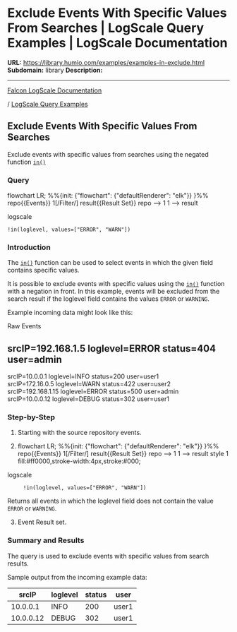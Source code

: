# Exclude Events With Specific Values From Searches | LogScale Query Examples | LogScale Documentation

**URL:** https://library.humio.com/examples/examples-in-exclude.html
**Subdomain:** library
**Description:** 

---

[Falcon LogScale Documentation](https://library.humio.com)

/ [LogScale Query Examples](examples.html)

## Exclude Events With Specific Values From Searches

Exclude events with specific values from searches using the negated function [`in()`](https://library.humio.com/data-analysis/functions-in.html)

### Query

flowchart LR; %%{init: {"flowchart": {"defaultRenderer": "elk"}} }%% repo{{Events}} 1[/Filter/] result{{Result Set}} repo --> 1 1 --> result

logscale
    
    
    !in(loglevel, values=["ERROR", "WARN"])

### Introduction

The [`in()`](https://library.humio.com/data-analysis/functions-in.html) function can be used to select events in which the given field contains specific values. 

It is possible to exclude events with specific values using the [`in()`](https://library.humio.com/data-analysis/functions-in.html) function with a negation in front. In this example, events will be excluded from the search result if the loglevel field contains the values `ERROR` or `WARNING`. 

Example incoming data might look like this: 

Raw Events

srcIP=192.168.1.5 loglevel=ERROR status=404 user=admin  
---  
srcIP=10.0.0.1 loglevel=INFO status=200 user=user1  
srcIP=172.16.0.5 loglevel=WARN status=422 user=user2  
srcIP=192.168.1.15 loglevel=ERROR status=500 user=admin  
srcIP=10.0.0.12 loglevel=DEBUG status=302 user=user1  
  
### Step-by-Step

  1. Starting with the source repository events.

  2. flowchart LR; %%{init: {"flowchart": {"defaultRenderer": "elk"}} }%% repo{{Events}} 1[/Filter/] result{{Result Set}} repo --> 1 1 --> result style 1 fill:#ff0000,stroke-width:4px,stroke:#000;

logscale
         
         !in(loglevel, values=["ERROR", "WARN"])

Returns all events in which the loglevel field does not contain the value `ERROR` or `WARNING`. 

  3. Event Result set.




### Summary and Results

The query is used to exclude events with specific values from search results. 

Sample output from the incoming example data: 

srcIP| loglevel| status| user  
---|---|---|---  
10.0.0.1| INFO| 200| user1  
10.0.0.12| DEBUG| 302| user1
